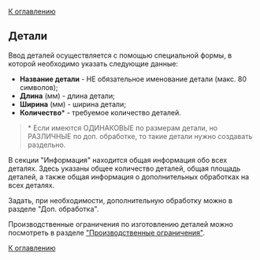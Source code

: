 [К оглавлению](/service/doc/?cid=steklo)
## Детали

Ввод деталей осуществляется с помощью специальной формы, в которой необходимо указать следующие данные:

+ <a name="caption">**Название детали** - НЕ обязательное именование детали (макс. 80 символов);</a>
+ <a name="length">**Длина** (мм) - длина детали;</a>
+ <a name="width">**Ширина** (мм) - ширина детали;</a>
+ <a name="count">**Количество**&ast; - требуемое количество деталей.</a>

> &ast; Если имеются ОДИНАКОВЫЕ по размерам детали, но РАЗЛИЧНЫЕ по доп. обработке, то такие детали нужно создавать раздельно.


В секции "Информация" находится общая информация обо всех деталях. Здесь указаны общее количество деталей, общая площадь деталей, а также общая информация о дополнительных обработках на всех деталях.

Задать, при необходимости, дополнительную обработку можно в разделе "Доп. обработка".

Производственные ограничения по изготовлению деталей можно посмотреть в разделе ["Производственные ограничения"](/service/doc/?s=limitations#detail-size-limits).

[К оглавлению](/service/doc/?cid=steklo)
